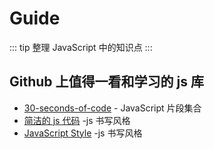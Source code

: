 # Guide

::: tip
整理 JavaScript 中的知识点
:::

## Github 上值得一看和学习的 js 库

- [30-seconds-of-code](https://30secondsofcode.org/) - JavaScript 片段集合
- [简洁的 js 代码](https://github.com/ryanmcdermott/clean-code-javascript) -js 书写风格
- [JavaScript Style](https://github.com/airbnb/javascript) -js 书写风格
